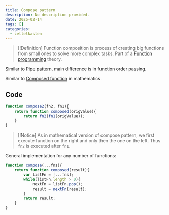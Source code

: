 ```yaml
---
title: Compose pattern
description: No description provided.
date: 2025-02-14
tags: []
categories:
  - zettelkasten
---
```


> [!Definition]
> Function composition is process of creating big functions from small ones to solve more complex tasks. Part of a [Function programming](Function%20programming) theory. 

Similar to [Pipe pattern](Pipe%20pattern.md), main difference is in function order passing.

Similar to [Composed function](Composed%20function.md) in mathematics

## Code

```js
function compose2(fn2, fn1){
	return function composed(origValue){
		return fn2(fn1(origValue));
	}
}
```

> [!Notice]
> As in mathematical version of compose pattern, we first execute function on the right and only then the one on the left. Thus `fn2` is executed after `fn1`.

General implementation for any number of functions:

```js
function compose(...fns){
	return function composed(result){
		var listFn = [...fns];
		while(listFn.length > 0){
			nextFn = listFn.pop();
			result = nextFn(result);
		}
		return result;
	}
}
```
